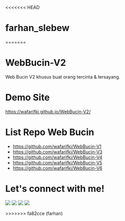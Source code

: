 <<<<<<< HEAD
# farhan_slebew
=======
# WebBucin-V2
Web Bucin V2 khusus buat orang tercinta &amp; tersayang.

# Demo Site
 <a href="https://wafarifki.github.io/WebBucin-V2/">https://wafarifki.github.io/WebBucin-V2/</a>

# List Repo Web Bucin
- <a target="_blank" href="https://github.com/wafarifki/WebBucin-V1">https://github.com/wafarifki/WebBucin-V1</a>
- <a target="_blank" href="https://github.com/wafarifki/WebBucin-V3">https://github.com/wafarifki/WebBucin-V3</a>
- <a target="_blank" href="https://github.com/wafarifki/WebBucin-V4">https://github.com/wafarifki/WebBucin-V4</a>
- <a target="_blank" href="https://github.com/wafarifki/WebBucin-V5">https://github.com/wafarifki/WebBucin-V5</a>
- <a target="_blank" href="https://github.com/wafarifki/WebBucin-V6">https://github.com/wafarifki/WebBucin-V6</a>

# Let's connect with me!
<p>
    <a href="https://wafarifki.github.io" target="_blank"><img src="https://img.shields.io/badge/Website-https://wafarifki.github.io-blue?" /></a>
    <a href="https://www.linkedin.com/in/wafarifqi/" target="_blank"><img src="https://img.shields.io/badge/Linkedin-WafaRifqiAnafin_-blue" /></a>
    <a href="https://facebook.com/wafarifkianafin" target="_blank"><img src="https://img.shields.io/badge/Facebook-wafarifkianafin-blue" /></a>
    <a href="https://instagram.com/wafarifki_" target="_blank"><img src="https://img.shields.io/badge/Instagram-@wafarifki_-blue" /></a>
</p>
>>>>>>> fa82cce (farhan)
